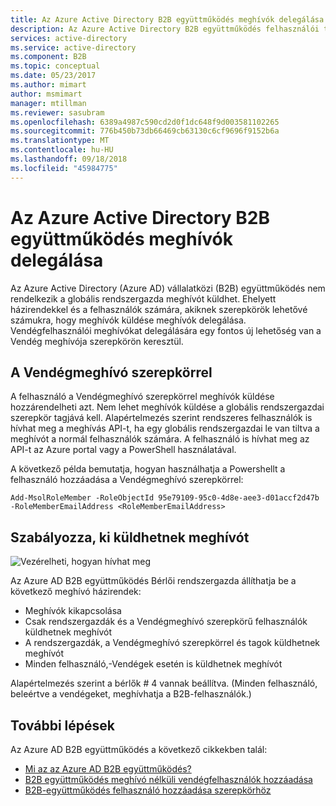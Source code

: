 ```yaml
---
title: Az Azure Active Directory B2B együttműködés meghívók delegálása |} A Microsoft Docs
description: Az Azure Active Directory B2B együttműködés felhasználói tulajdonságok konfigurálható
services: active-directory
ms.service: active-directory
ms.component: B2B
ms.topic: conceptual
ms.date: 05/23/2017
ms.author: mimart
author: msmimart
manager: mtillman
ms.reviewer: sasubram
ms.openlocfilehash: 6389a4987c590cd2d0f1dc648f9d003581102265
ms.sourcegitcommit: 776b450b73db66469cb63130c6cf9696f9152b6a
ms.translationtype: MT
ms.contentlocale: hu-HU
ms.lasthandoff: 09/18/2018
ms.locfileid: "45984775"
---
```

# <a name="delegate-invitations-for-azure-active-directory-b2b-collaboration"></a>Az Azure Active Directory B2B együttműködés meghívók delegálása

Az Azure Active Directory (Azure AD) vállalatközi (B2B) együttműködés nem rendelkezik a globális rendszergazda meghívót küldhet. Ehelyett házirendekkel és a felhasználók számára, akiknek szerepkörök lehetővé számukra, hogy meghívók küldése meghívók delegálása. Vendégfelhasználói meghívókat delegálására egy fontos új lehetőség van a Vendég meghívója szerepkörön keresztül.

## <a name="guest-inviter-role"></a>A Vendégmeghívó szerepkörrel
A felhasználó a Vendégmeghívó szerepkörrel meghívók küldése hozzárendelheti azt. Nem lehet meghívók küldése a globális rendszergazdai szerepkör tagjává kell. Alapértelmezés szerint rendszeres felhasználók is hívhat meg a meghívás API-t, ha egy globális rendszergazdai le van tiltva a meghívót a normál felhasználók számára. A felhasználó is hívhat meg az API-t az Azure portal vagy a PowerShell használatával.

A következő példa bemutatja, hogyan használhatja a Powershellt a felhasználó hozzáadása a Vendégmeghívó szerepkörrel:

```
Add-MsolRoleMember -RoleObjectId 95e79109-95c0-4d8e-aee3-d01accf2d47b -RoleMemberEmailAddress <RoleMemberEmailAddress>
```

## <a name="control-who-can-invite"></a>Szabályozza, ki küldhetnek meghívót

![Vezérelheti, hogyan hívhat meg](media/delegate-invitations/control-who-to-invite.png)

Az Azure AD B2B együttműködés Bérlői rendszergazda állíthatja be a következő meghívó házirendek:

- Meghívók kikapcsolása
- Csak rendszergazdák és a Vendégmeghívó szerepkörű felhasználók küldhetnek meghívót
- A rendszergazdák, a Vendégmeghívó szerepkörrel és tagok küldhetnek meghívót
- Minden felhasználó,-Vendégek esetén is küldhetnek meghívót

Alapértelmezés szerint a bérlők # 4 vannak beállítva. (Minden felhasználó, beleértve a vendégeket, meghívhatja a B2B-felhasználók.)

## <a name="next-steps"></a>További lépések

Az Azure AD B2B együttműködés a következő cikkekben talál:

- [Mi az az Azure AD B2B együttműködés?](what-is-b2b.md)
- [B2B együttműködés meghívó nélküli vendégfelhasználók hozzáadása](add-user-without-invite.md)
- [B2B-együttműködés felhasználó hozzáadása szerepkörhöz](add-guest-to-role.md)


